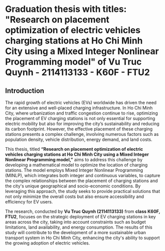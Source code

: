 # Graduation thesis with titles: "Research on placement optimization of electric vehicles charging stations at Ho Chi Minh City using a Mixed Integer Nonlinear Programming model" of Vu Truc Quynh - 2114113133 - K60F - FTU2
## Introduction

The rapid growth of electric vehicles (EVs) worldwide has driven the need for an extensive and well-placed charging infrastructure. In Ho Chi Minh City, where urbanization and traffic congestion continue to rise, optimizing the placement of EV charging stations is not only essential for supporting electric mobility but also for improving the city’s sustainability and reducing its carbon footprint. However, the effective placement of these charging stations presents a complex challenge, involving numerous factors such as population density, vehicle distribution, energy demand, and land costs.

This thesis, titled **“Research on placement optimization of electric vehicles charging stations at Ho Chi Minh City using a Mixed Integer Nonlinear Programming model,”** aims to address this challenge by developing a mathematical model to optimize the location of charging stations. The model employs Mixed Integer Nonlinear Programming (MINLP), which integrates both integer and continuous variables, to capture the complex relationships between the placement of charging stations and the city's unique geographical and socio-economic conditions. By leveraging this approach, the study seeks to provide practical solutions that not only minimize the overall costs but also ensure accessibility and efficiency for EV users.

The research, conducted by **Vu Truc Quynh (2114113133)** from **class K60F, FTU2**, focuses on the strategic deployment of EV charging stations in key areas across the city, taking into account constraints such as budget limitations, land availability, and energy consumption. The results of this study will contribute to the development of a more sustainable urban transport system in Ho Chi Minh City, enhancing the city's ability to support the growing adoption of electric vehicles.
